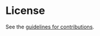 # License

See the
[guidelines for contributions](https://github.com/EricssonResearch/ace-ake-authz/blob/master/CONTRIBUTING.md).
